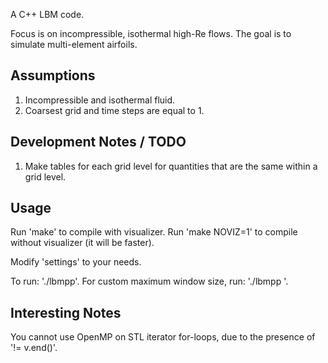 A C++ LBM code.  

Focus is on incompressible, isothermal high-Re flows. The goal is to simulate multi-element airfoils.

## Assumptions

1. Incompressible and isothermal fluid.  
2. Coarsest grid and time steps are equal to 1.  

## Development Notes / TODO

1. Make tables for each grid level for quantities that are the same within a grid level.  



## Usage

Run 'make' to compile with visualizer. Run 'make NOVIZ=1' to compile without visualizer (it will be faster). 

Modify 'settings' to your needs.  

To run: './lbmpp'. For custom maximum window size, run: './lbmpp <maximum resolution dimension>'.

## Interesting Notes

You cannot use OpenMP on STL iterator for-loops, due to the presence of '!= v.end()'. 




